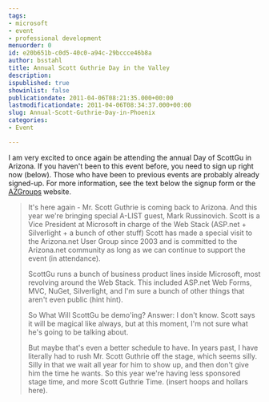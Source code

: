 ```yaml
---
tags:
- microsoft
- event
- professional development
menuorder: 0
id: e20b651b-c0d5-40c0-a94c-29bccce46b8a
author: bsstahl
title: Annual Scott Guthrie Day in the Valley
description: 
ispublished: true
showinlist: false
publicationdate: 2011-04-06T08:21:35.000+00:00
lastmodificationdate: 2011-04-06T08:34:37.000+00:00
slug: Annual-Scott-Guthrie-Day-in-Phoenix
categories:
- Event

---
```

I am very excited to once again be attending the annual Day of ScottGu in Arizona. If you haven't been to this event before, you need to sign up right now (below). Those who have been to previous events are probably already signed-up. For more information, see the text below the signup form or the [AZGroups](http://azgroups.org/2011scottguevent.aspx) website.       



> It's here again - Mr. Scott Guthrie is coming back to Arizona. And this year we're bringing special A-LIST guest, Mark Russinovich. Scott is a Vice President at Microsoft in charge of the Web Stack (ASP.net + Silverlight + a bunch of other stuff) Scott has made a special visit to the Arizona.net User Group since 2003 and is committed to the Arizona.net community as long as we can continue to support the event (in attendance).
> 
> ScottGu runs a bunch of business product lines inside Microsoft, most revolving around the Web Stack. This included ASP.net Web Forms, MVC, NuGet, Silverlight, and I'm sure a bunch of other things that aren't even public (hint hint).
> 
> So What Will ScottGu be demo'ing? Answer: I don't know. Scott says it will be magical like always, but at this moment, I'm not sure what he's going to be talking about.
> 
> But maybe that's even a better schedule to have. In years past, I have literally had to rush Mr. Scott Guthrie off the stage, which seems silly. Silly in that we wait all year for him to show up, and then don't give him the time he wants. So this year we're having less sponsored stage time, and more Scott Guthrie Time. (insert hoops and hollars here).